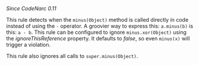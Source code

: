 *Since CodeNarc 0.11*

This rule detects when the `minus(Object)` method is called directly in
code instead of using the `-` operator. A groovier way to express this:
`a.minus(b)` is this: `a - b`. This rule can be configured to ignore
`minus.xor(Object)` using the *ignoreThisReference* property. It
defaults to *false*, so even `minus(x)` will trigger a violation.

This rule also ignores all calls to `super.minus(Object)`.
